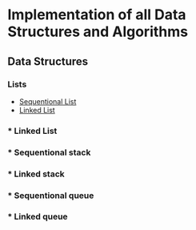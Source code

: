 # Implementation of all Data Structures and Algorithms

## Data Structures 

### Lists
- [Sequentional List](./src/DataStructures_Algorithms/ListHeaders/ListArray.h)
- [Linked List](./src/DataStructures_Algorithms/ListHeaders/ListLinked.h)

### * Linked List
### * Sequentional stack
### * Linked stack
### * Sequentional queue
### * Linked queue

